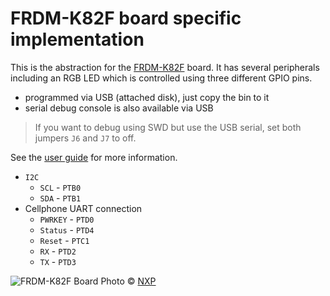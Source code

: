 # FRDM-K82F board specific implementation

This is the abstraction for the [FRDM-K82F](http://www.nxp.com/products/software-and-tools/run-time-software/kinetis-software-and-tools/ides-for-kinetis-mcus/freescale-freedom-development-platform-for-kinetis-k82-k81-and-k80-mcus:FRDM-K82F)
board. It has several peripherals including an RGB LED which is controlled using three different GPIO pins.

- programmed via USB (attached disk), just copy the bin to it
- serial debug console is also available via USB

> If you want to debug using SWD but use the USB serial,
> set both jumpers ```J6``` and ```J7``` to off.

See the [user guide](https://cache.nxp.com/files/32bit/doc/user_guide/FRDMK82FUG.pdf) for more information.

- `I2C`
   - `SCL` - `PTB0`
   - `SDA` - `PTB1`
- Cellphone UART connection
   - `PWRKEY` - `PTD0`
   - `Status` - `PTD4`
   - `Reset` - `PTC1`
   - `RX` - `PTD2`
   - `TX` - `PTD3`

![FRDM-K82F](http://cache.nxp.com/files/graphic/block_diagram/FRDM-K82-800x480-BD.jpg)
Board Photo &copy; [NXP](http://www.nxp.com)
